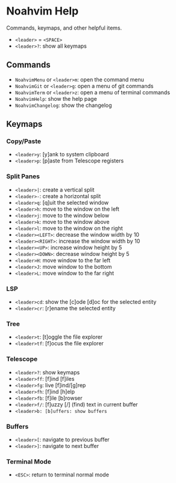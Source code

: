 # Noahvim Help

Commands, keymaps, and other helpful items.

- `<leader>` = `<SPACE>`
- `<leader>?`: show all keymaps

## Commands

- `NoahvimMenu` or `<leader>m`: open the command menu
- `NoahvimGit` or `<leader>g`: open a menu of git commands
- `NoahvimTerm` or `<leader>z`: open a menu of terminal commands
- `NoahvimHelp`: show the help page
- `NoahvimChangelog`: show the changelog

## Keymaps

### Copy/Paste

- `<leader>y`: [y]ank to system clipboard
- `<leader>p`: [p]aste from Telescope registers

### Split Panes

- `<leader>|`: create a vertical split
- `<leader>-`: create a horizontal split
- `<leader>q`: [q]uit the selected window
- `<leader>h`: move to the window on the left
- `<leader>j`: move to the window below
- `<leader>k`: move to the window above
- `<leader>l`: move to the window on the right
- `<leader><LEFT>`: decrease the window width by 10
- `<leader><RIGHT>`: increase the window width by 10
- `<leader><UP>`: increase window height by 5
- `<leader><DOWN>`: decrease window height by 5
- `<leader>H`: move window to the far left
- `<leader>J`: move window to the bottom
- `<leader>L`: move window to the far right

### LSP

- `<leader>cd`: show the [c]ode [d]oc for the selected entity
- `<leader>cr`: [r]ename the selected entity

### Tree

- `<leader>t`: [t]oggle the file explorer
- `<leader>tf`: [f]ocus the file explorer

### Telescope

- `<leader>?`: show keymaps
- `<leader>ff`: [f]ind [f]iles
- `<leader>fg`: live [f]ind/[g]rep
- `<leader>fh`: [f]ind [h]elp
- `<leader>fb`: [f]ile [b]rowser
- `<leader>f/`: [f]uzzy [/] (find) text in current buffer
- `<leader>b: [b]uffers: show buffers`

### Buffers

- `<leader>[`: navigate to previous buffer
- `<leader>]`: navigate to next buffer

### Terminal Mode

- `<ESC>`: return to terminal normal mode
